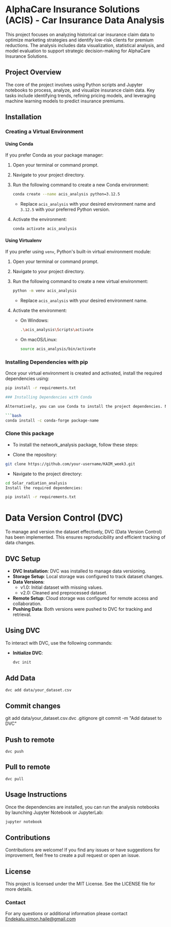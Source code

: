 # AlphaCare Insurance Solutions (ACIS) - Car Insurance Data Analysis

This project focuses on analyzing historical car insurance claim data to optimize marketing strategies and identify low-risk clients for premium reductions. The analysis includes data visualization, statistical analysis, and model evaluation to support strategic decision-making for AlphaCare Insurance Solutions.

## Project Overview

The core of the project involves using Python scripts and Jupyter notebooks to process, analyze, and visualize insurance claim data. Key tasks include identifying trends, refining pricing models, and leveraging machine learning models to predict insurance premiums.

## Installation

### Creating a Virtual Environment

#### Using Conda

If you prefer Conda as your package manager:

1. Open your terminal or command prompt.
2. Navigate to your project directory.
3. Run the following command to create a new Conda environment:

    ```bash
    conda create --name acis_analysis python=3.12.5
    ```
    - Replace `acis_analysis` with your desired environment name and `3.12.5` with your preferred Python version.

4. Activate the environment:

    ```bash
    conda activate acis_analysis
    ```

#### Using Virtualenv

If you prefer using `venv`, Python's built-in virtual environment module:

1. Open your terminal or command prompt.
2. Navigate to your project directory.
3. Run the following command to create a new virtual environment:

    ```bash
    python -m venv acis_analysis
    ```
    - Replace `acis_analysis` with your desired environment name.

4. Activate the environment:

    - On Windows:
        ```bash
        .\acis_analysis\Scripts\activate
        ```

    - On macOS/Linux:
        ```bash
        source acis_analysis/bin/activate
        ```

### Installing Dependencies with pip

Once your virtual environment is created and activated, install the required dependencies using:

```bash
pip install -r requirements.txt

### Installing Dependencies with Conda

Alternatively, you can use Conda to install the project dependencies. Note that you will need to install each package individually. To do this, first ensure that you have activated your Conda environment, then use the following commands to install each required package:

```bash
conda install -c conda-forge package-name
```

### Clone this package
- To install the network_analysis package, follow these steps:

- Clone the repository:

```bash
git clone https://github.com/your-username/KAIM_week3.git
```
- Navigate to the project directory:

```bash
cd Solar_radiation_analysis
Install the required dependencies:
```

```bash
pip install -r requirements.txt
```


# Data Version Control (DVC)

To manage and version the dataset effectively, DVC (Data Version Control) has been implemented. This ensures reproducibility and efficient tracking of data changes.

## DVC Setup

* **DVC Installation**: DVC was installed to manage data versioning.
* **Storage Setup**: Local storage was configured to track dataset changes.
* **Data Versions**:
  * v1.0: Initial dataset with missing values.
  * v2.0: Cleaned and preprocessed dataset.
* **Remote Setup**: Cloud storage was configured for remote access and collaboration.
* **Pushing Data**: Both versions were pushed to DVC for tracking and retrieval.

## Using DVC

To interact with DVC, use the following commands:

* **Initialize DVC**:
  ```bash
  dvc init

## Add Data

```bash
dvc add data/your_dataset.csv
```

## Commit changes
git add data/your_dataset.csv.dvc .gitignore
git commit -m "Add dataset to DVC"

## Push to remote
```
dvc push
```

## Pull to remote
```
dvc pull
```


## Usage Instructions

Once the dependencies are installed, you can run the analysis notebooks by launching Jupyter Notebook or JupyterLab:

```bash
jupyter notebook
```

## Contributions
Contributions are welcome! If you find any issues or have suggestions for improvement, feel free to create a pull request or open an issue.

## License

This project is licensed under the MIT License. See the LICENSE file for more details.

### Contact
For any questions or additional information please contact Endekalu.simon.haile@gmail.com